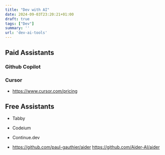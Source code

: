 ```yaml
---
title: "Dev with AI"
date: 2024-09-03T23:20:21+01:00
draft: true
tags: ["Dev"]
summary: ''
url: 'dev-ai-tools'
---
```




## Paid Assistants

### Github Copilot

### Cursor

* https://www.cursor.com/pricing


## Free Assistants

* Tabby
* Codeium
* Continue.dev

* https://github.com/paul-gauthier/aider
https://github.com/Aider-AI/aider